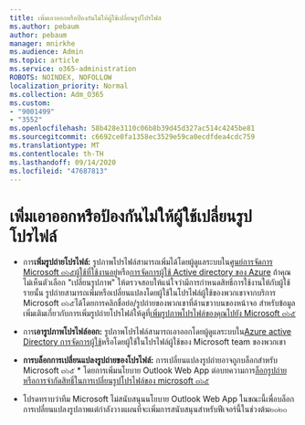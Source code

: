 ```yaml
---
title: เพิ่มเอาออกหรือป้องกันไม่ให้ผู้ใช้เปลี่ยนรูปโปรไฟล์
ms.author: pebaum
author: pebaum
manager: mnirkhe
ms.audience: Admin
ms.topic: article
ms.service: o365-administration
ROBOTS: NOINDEX, NOFOLLOW
localization_priority: Normal
ms.collection: Adm_O365
ms.custom:
- "9001499"
- "3552"
ms.openlocfilehash: 58b428e3110c06b8b39d45d327ac514c4245be81
ms.sourcegitcommit: c6692ce0fa1358ec3529e59ca0ecdfdea4cdc759
ms.translationtype: MT
ms.contentlocale: th-TH
ms.lasthandoff: 09/14/2020
ms.locfileid: "47687813"
---
```

# <a name="add-remove-or-prevent-users-from-changing-profile-photos"></a>เพิ่มเอาออกหรือป้องกันไม่ให้ผู้ใช้เปลี่ยนรูปโปรไฟล์

- การ**เพิ่มรูปถ่ายโปรไฟล์:** รูปภาพโปรไฟล์สามารถเพิ่มได้โดยผู้ดูแลระบบใน[ศูนย์การจัดการ Microsoft ๓๖๕ผู้ใช้ที่ใช้งานอยู่](https://admin.microsoft.com/Adminportal/Home?source=applauncher#/users)หรือ[การจัดการผู้ใช้ Active directory ของ Azure](https://portal.azure.com/#blade/Microsoft_AAD_IAM/UsersManagementMenuBlade/AllUsers)  ถ้าคุณไม่เห็นตัวเลือก "เปลี่ยนรูปภาพ" ให้ตรวจสอบให้แน่ใจว่ามีการกำหนดสิทธิ์การใช้งานให้กับผู้ใช้รายนั้น รูปถ่ายสามารถเพิ่มหรือเปลี่ยนแปลงโดยผู้ใช้ในโปรไฟล์ผู้ใช้ของพวกเขาจากบริการ Microsoft ๓๖๕ได้โดยการคลิกชื่อย่อ/รูปถ่ายของพวกเขาที่ด้านขวาบนของหน้าจอ สำหรับข้อมูลเพิ่มเติมเกี่ยวกับการเพิ่มรูปถ่ายโปรไฟล์ให้ดูที่[เพิ่มรูปภาพโปรไฟล์ของคุณไปยัง Microsoft ๓๖๕](https://support.office.com/article/add-your-profile-photo-to-office-365-2eaf93fd-b3f1-43b9-9cdc-bdcd548435b7)

- การ**เอารูปภาพโปรไฟล์ออก:** รูปภาพโปรไฟล์สามารถเอาออกโดยผู้ดูแลระบบใน[Azure active Directory การจัดการผู้ใช้](https://portal.azure.com/#blade/Microsoft_AAD_IAM/UsersManagementMenuBlade/AllUsers)หรือโดยผู้ใช้ในโปรไฟล์ผู้ใช้ของ Microsoft team ของพวกเขา

- **การบล็อกการเปลี่ยนแปลงรูปถ่ายของโปรไฟล์:** การเปลี่ยนแปลงรูปถ่ายอาจถูกบล็อกสำหรับ Microsoft ๓๖๕ * โดยการเพิ่มนโยบาย Outlook Web App ต่อบทความการ[ล็อกรูปถ่ายหรือการจำกัดสิทธิ์ในการเปลี่ยนรูปโปรไฟล์ของ microsoft ๓๖๕](https://answers.microsoft.com/msoffice/forum/msoffice_o365admin-mso_manage/locking-photos-or-restricting-permissions-to/1d19ae4f-de5d-4c3d-a0ad-4b8b8ac32e3d)

* โปรดทราบว่าทีม Microsoft ไม่สนับสนุนนโยบาย Outlook Web App ในขณะนี้เพื่อบล็อกการเปลี่ยนแปลงรูปภาพแต่กำลังวางแผนที่จะเพิ่มการสนับสนุนสำหรับฟีเจอร์นี้ในช่วงต้น๒๐๒๐
